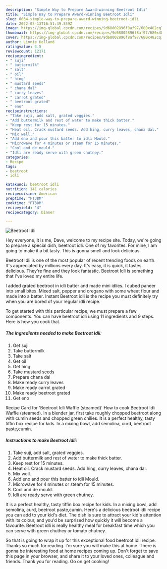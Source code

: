 ```yaml
---
description: "Simple Way to Prepare Award-winning Beetroot Idli"
title: "Simple Way to Prepare Award-winning Beetroot Idli"
slug: 6034-simple-way-to-prepare-award-winning-beetroot-idli
date: 2022-03-13T16:51:39.559Z
image: https://img-global.cpcdn.com/recipes/9d68002896f8af97/680x482cq70/beetroot-idli-recipe-main-photo.jpg
thumbnail: https://img-global.cpcdn.com/recipes/9d68002896f8af97/680x482cq70/beetroot-idli-recipe-main-photo.jpg
cover: https://img-global.cpcdn.com/recipes/9d68002896f8af97/680x482cq70/beetroot-idli-recipe-main-photo.jpg
author: Linnie Holland
ratingvalue: 4.5
reviewcount: 12171
recipeingredient:
- " suji"
- " buttermilk"
- " salt"
- " oil"
- " hing"
- " mustard seeds"
- " chana dal"
- " curry leaves"
- " carrot grated"
- " beetroot grated"
- " eno"
recipeinstructions:
- "Take suji, add salt, grated veggies."
- "Add buttermilk and rest of water to make thick batter."
- "Keep rest for 15 minutes."
- "Heat oil. Crack mustard seeds. Add hing, curry leaves, chana dal."
- "Mix well."
- "Add eno and pour this batter to idli Mould."
- "Microwave for 4 minutes or steam for 15 minutes."
- "Cool and de mould."
- "Idli are ready serve with green chutney."
categories:
- Recipe
tags:
- beetroot
- idli

katakunci: beetroot idli 
nutrition: 141 calories
recipecuisine: American
preptime: "PT38M"
cooktime: "PT38M"
recipeyield: "4"
recipecategory: Dinner

---
```



![Beetroot Idli](https://img-global.cpcdn.com/recipes/9d68002896f8af97/680x482cq70/beetroot-idli-recipe-main-photo.jpg)

Hey everyone, it is me, Dave, welcome to my recipe site. Today, we're going to prepare a special dish, beetroot idli. One of my favorites. For mine, I am going to make it a bit tasty. This is gonna smell and look delicious.

Beetroot Idli is one of the most popular of recent trending foods on earth. It's appreciated by millions every day. It's easy, it is quick, it tastes delicious. They're fine and they look fantastic. Beetroot Idli is something that I've loved my entire life.

I added grated beetroot in idli batter and made mini idlies. I cubed paneer into small bites. Mixed salt, pepper and oregano with some wheat flour and made into a batter. Instant Beetroot idli is the recipe you must definitely try when you are bored of your regular idli recipe.


To get started with this particular recipe, we must prepare a few components. You can have beetroot idli using 11 ingredients and 9 steps. Here is how you cook that.

<!--inarticleads1-->

##### The ingredients needed to make Beetroot Idli:

1. Get  suji
1. Take  buttermilk
1. Take  salt
1. Get  oil
1. Get  hing
1. Take  mustard seeds
1. Prepare  chana dal
1. Make ready  curry leaves
1. Make ready  carrot grated
1. Make ready  beetroot grated
1. Get  eno


Recipe Card for &#39;Beetroot Idli Waffle (steamed)&#39; How to cook Beetroot Idli Waffle (steamed). In a blender jar, first take roughly chopped beetroot along with cumin seeds and chopped green chilies. It is a perfect healthy, tasty tiffin box recipe for kids. In a mixing bowl, add semolina, curd, beetroot paste,cumin. 

<!--inarticleads2-->

##### Instructions to make Beetroot Idli:

1. Take suji, add salt, grated veggies.
1. Add buttermilk and rest of water to make thick batter.
1. Keep rest for 15 minutes.
1. Heat oil. Crack mustard seeds. Add hing, curry leaves, chana dal.
1. Mix well.
1. Add eno and pour this batter to idli Mould.
1. Microwave for 4 minutes or steam for 15 minutes.
1. Cool and de mould.
1. Idli are ready serve with green chutney.


It is a perfect healthy, tasty tiffin box recipe for kids. In a mixing bowl, add semolina, curd, beetroot paste,cumin. Here&#39;s a delicious beetroot idli recipe you can add to your kid&#39;s diet. The dish is sure to attract your kid&#39;s attention with its colour, and you&#39;d be surprised how quickly it will become a favourite. Beetroot idli is really healthy meal for breakfast time which you can serve with green chuthey or tomato chutney. 

So that is going to wrap it up for this exceptional food beetroot idli recipe. Thanks so much for reading. I'm sure you will make this at home. There is gonna be interesting food at home recipes coming up. Don't forget to save this page in your browser, and share it to your loved ones, colleague and friends. Thank you for reading. Go on get cooking!

